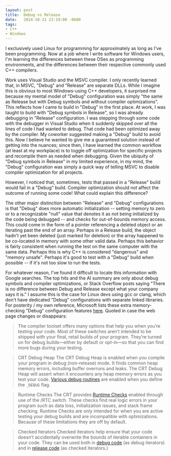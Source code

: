 ```yaml
---
layout: post
title:  Debug vs Release
date:   2024-10-31 23:19:00 -0600
tags:
- C++
- Windows
---
```

I exclusively used Linux for programming for approximately as long as I've been programming. Now at a job where I write software for Windows users, I'm learning the differences between these OSes as programming environments, and the differences between their respective commonly used C++ compilers.

Work uses Visual Studio and the MSVC compiler. I only recently learned that, in MSVC, "Debug" and "Release" are separate DLLs. While I imagine this is obvious to most Windows-using C++ developers, it surprised me because my mental model of "Debug" configuration was simply "the same as Release but with Debug symbols and without compiler optimizations". This reflects how I came to build in "Debug" in the first place. At work, I was taught to build with "Debug symbols in Release", so I was already debugging in "Release" configuration. I was stepping through some code with the debugger in Visual Studio when it suddenly skipped over all the lines of code I had wanted to debug. That code had been optimized away by the compiler. My coworker suggested making a "Debug" build to avoid this. Now I believe he wanted to give me a guaranteed solution instead of getting into the nuances; since then, I have learned the common workflow (at least at my workplace) is to toggle off optimization for specific projects and recompile them as needed when debugging. Given the ubiquity of "Debug symbols in Release" in my limited experience, in my mind, the "Debug" configuration was simply a quick way of telling MSVC to disable compiler optimization for all projects.

However, I noticed that, sometimes, tests that passed in a "Release" build would fail in a "Debug" build. Compiler optimization should not affect the outcome of running some code! What could explain this difference?

The other major distinction between "Release" and "Debug" configurations is that "Debug" does more automatic initialization -- setting memory to zero or to a recognizable "null" value that denotes it as not being initialized by the code being debugged -- and checks for out-of-bounds memory access. This could come in the form of a pointer referencing a deleted object or an iterating past the end of an array. Perhaps in a Release build, the object hadn't yet been deleted (just marked for deletion) or the array happened to be co-located in memory with some other valid data. Perhaps this behavior is fairly consistent when running the test on the same computer with the same data. Perhaps this is why C++ is considered "dangerous" and "memory unsafe". Perhaps it's good to test with a "Debug" build when possible -- if it's not too slow to run the tests.

For whatever reason, I've found it difficult to locate this information with Google searches. The top hits and the AI summary are only about debug symbols and compiler optimizations, or Stack Overflow posts saying "There is no difference between Debug and Release except what your company says it is." I assume this is the case for Linux devs using gcc or clang, which don't have dedicated "Debug" configurations with separate linked libraries. For posterity / my own reference, Microsoft lists these extra memory-checking "Debug" configuration features [here](https://devblogs.microsoft.com/cppblog/security-features-in-microsoft-visual-c/#when-you’re-testing-your-code). Quoted in case the web page changes or disappears:

> The compiler toolset offers many options that help you when you’re testing your code. Most of these switches aren’t intended to be shipped with your final, retail builds of your program. They’re turned on for debug builds—either by default or opt-in—so that you can find more bugs during your testing.

> CRT Debug Heap
> The CRT Debug Heap is enabled when you compile your program in debug (non-release) mode. It finds common heap memory errors, including buffer overruns and leaks. The CRT Debug Heap will assert when it encounters any heap memory errors as you test your code. [Various debug routines](https://docs.microsoft.com/en-us/cpp/c-runtime-library/debug-routines) are enabled when you define the `_DEBUG` flag.

> Runtime Checks
> The CRT provides [Runtime Checks](https://docs.microsoft.com/en-us/cpp/build/reference/rtc-run-time-error-checks) enabled through use of the /RTC switch. These checks find real logic errors in your program such as data loss, initialization issues, and stack frame checking. Runtime Checks are only intended for when you are active testing your debug builds and are incompatible with optimizations. Because of these limitations they are off by default.

> Checked Iterators
> Checked iterators help ensure that your code doesn’t accidentally overwrite the bounds of iterable containers in your code. They can be used both in [debug code](https://docs.microsoft.com/en-us/cpp/standard-library/debug-iterator-support) (as debug iterators) and in [release code](https://docs.microsoft.com/en-us/cpp/standard-library/checked-iterators) (as checked iterators.)

